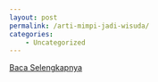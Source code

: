 ```yaml
---
layout: post
permalink: /arti-mimpi-jadi-wisuda/
categories:
    - Uncategorized
---
```


[Baca Selengkapnya](/09)